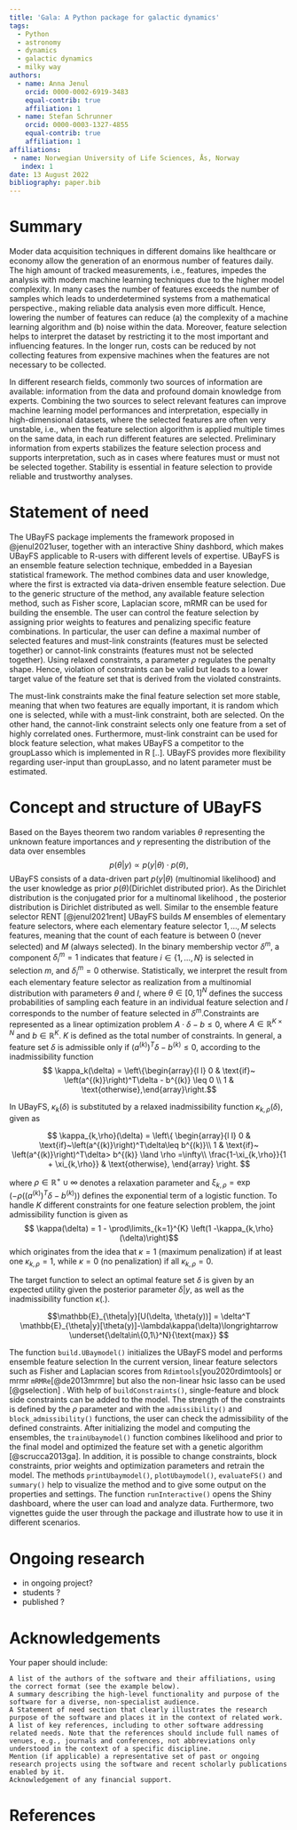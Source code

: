 ```yaml
---
title: 'Gala: A Python package for galactic dynamics'
tags:
  - Python
  - astronomy
  - dynamics
  - galactic dynamics
  - milky way
authors:
  - name: Anna Jenul
    orcid: 0000-0002-6919-3483
    equal-contrib: true
    affiliation: 1
  - name: Stefan Schrunner
    orcid: 0000-0003-1327-4855
    equal-contrib: true
    affiliation: 1
affiliations:
 - name: Norwegian University of Life Sciences, Ås, Norway
   index: 1
date: 13 August 2022
bibliography: paper.bib
---
```


# Summary

Moder data acquisition techniques in different domains like healthcare or economy allow the generation of an enormous number of features daily. The high amount of tracked measurements, i.e., features, impedes the analysis with modern machine learning techniques due to the higher model complexity. In many cases the number of features exceeds the number of samples which leads to underdetermined systems from a mathematical perspective., making reliable data analysis even more difficult. Hence, lowering the number of features can reduce (a) the complexity of a machine learning algorithm and (b) noise within the data. Moreover, feature selection helps to interpret the dataset by restricting it to the most important and influencing features. In the longer run, costs can be reduced by not collecting features from expensive machines when the features are not necessary to be collected.   

In different research fields, commonly two sources of information are available: information from the data and profound domain knowledge from experts. Combining the two sources to select relevant features can improve machine learning model performances and interpretation, especially in high-dimensional datasets, where the selected features are often very unstable, i.e., when the feature selection algorithm is applied multiple times on the same data, in each run different features are selected. Preliminary information from experts stabilizes the feature selection process and supports interpretation, such as in cases where features must or must not be selected together. Stability is essential in feature selection to provide reliable and trustworthy analyses.  

# Statement of need

The UBayFS package implements the framework proposed in @jenul2021user, together with an interactive Shiny dashbord, which makes UBayFS applicable to R-users with different levels of expertise. UBayFS is an ensemble feature selection technique, embedded in a Bayesian statistical framework. The method combines data and user knowledge, where the first is extracted via data-driven ensemble feature selection. Due to the generic structure of the method, any available feature selection method, such as Fisher score, Laplacian score, mRMR can be used for building the ensemble. The user can control the feature selection by assigning prior weights to features and penalizing specific feature combinations. In particular, the user can define a maximal number of selected features and must-link constraints (features must be selected together) or cannot-link constraints (features must not be selected together). Using relaxed constraints, a parameter $\rho$ regulates the penalty shape. Hence, violation of constraints can be valid but leads to a lower target value of the feature set that is derived from the violated constraints.  

The must-link constraints make the final feature selection set more stable, meaning that when two features are equally important, it is random which one is selected, while with a must-link constraint, both are selected. On the other hand, the cannot-link constraint selects only one feature from a set of highly correlated ones. Furthermore, must-link constraint can be used for block feature selection, what makes UBayFS a competitor to the groupLasso which is implemented in R [..]. UBayFS provides more flexibility regarding user-input than groupLasso, and no latent parameter must be estimated.  

# Concept and structure of UBayFS

Based on the Bayes theorem two random variables $\theta$ representing the unknown feature importances and $y$ representing the distribution of the data over ensembles
$$p(\theta|y)\propto p(y|\theta)\cdot p(\theta),$$
UBayFS consists of a data-driven part $p(y|\theta)$ (multinomial likelihood) and the user knowledge as prior $p(\theta)$(Dirichlet distributed prior). As the Dirichlet distribution is the conjugated prior for a multinomal likelihood , the posterior distribution is Dirichlet distributed as well. Similar to the ensemble feature selector RENT [@jenul2021rent] UBayFS builds $M$ ensembles of elementary feature selectors, where each elementary feature selector $1,…,M$ selects features, meaning that the count of each feature is between $0$ (never selected) and $M$ (always selected). In the binary membership vector $\delta^{m}$, a component $\delta_i^m=1$ indicates that feature $i\in\{1,\dots,N\}$ is selected in selection $m$, and $\delta_i^m=0$ otherwise. Statistically, we interpret the result from each elementary feature selector as realization from a multinomial distribution with parameters $\theta$ and $l$, where $\theta\in[0,1]^N$ defines the success probabilities of sampling each feature in an individual feature selection and $l$ corresponds to the number of feature selected in $\delta^{m}$.Constraints are represented as a linear optimization problem $A\cdot \delta-b\leq 0$, where $A\in\mathbb{R}^{K\times N}$ and $b\in\mathbb{R}^K$. $K$ is defined as the total number of constraints. In general, a feature set $\delta$ is admissible only if $\left(a^{(k)}\right)^T\delta - b^{(k)} \leq 0$, according to the inadmissibility function
$$ \kappa_k(\delta) = \left\{\begin{array}{l l}
    0 & \text{if}~ \left(a^{(k)}\right)^T\delta - b^{(k)} \leq 0 \\
    1 & \text{otherwise},\end{array}\right.$$

In UBayFS, $\kappa_k(\delta)$ is substituted by a relaxed inadmissibility function $\kappa_{k,\rho}(\delta)$, given as

$$
\kappa_{k,\rho}(\delta) = \left\{
    \begin{array}{l l}
    0 & \text{if}~\left(a^{(k)}\right)^T\delta\leq b^{(k)}\\
    1 & \text{if}~ \left(a^{(k)}\right)^T\delta> b^{(k)} \land \rho =\infty\\
    \frac{1-\xi_{k,\rho}}{1 + \xi_{k,\rho}} & \text{otherwise},
    \end{array}
    \right.
$$
    
where $\rho\in\mathbb{R}^+ \cup {\infty}$ denotes a relaxation parameter and
$\xi_{k,\rho} = \exp\left(-\rho \left(\left( a^{(k)}\right)^T\delta - b^{(k)}\right)\right)$ defines the exponential term of a logistic function. To handle $K$ different constraints for one feature selection problem, the joint admissibility function is given as
$$ \kappa(\delta)
    = 1 - \prod\limits_{k=1}^{K} \left(1 -\kappa_{k,\rho}(\delta)\right)$$
which originates from the idea that $\kappa = 1$ (maximum penalization) if at least one $\kappa_{k,\rho}=1$, while $\kappa=0$ (no penalization) if all $\kappa_{k,\rho}=0$. 

The target function to select an optimal feature set $\delta$ is given by an expected utility given the posterior parameter $\delta | y$, as well as the inadmissibility function $\kappa(.)$.

$$\mathbb{E}_{\theta|y}[U(\delta, \theta(y))] = \delta^T \mathbb{E}_{\theta|y}[\theta(y)]-\lambda\kappa(\delta)\longrightarrow \underset{\delta\in\{0,1\}^N}{\text{max}}
$$

The function `build.UBaymodel()` initializes the UBayFS model and performs ensemble feature selection In the current version, linear feature selectors such as Fisher and Laplacian scores from `Rdimtools`[you2020rdimtools] or mrmr `mRMRe`[@de2013mrmre] but also the non-linear hsic lasso can be used [@gselection] . With help of `buildConstraints()`, single-feature and block side constraints can be added to the model. The strength of the constraints is defined by the $\rho$ parameter and with the `admissibility()` and `block_admissibility()` functions, the user can check the admissibility of the defined constraints. After initializing the model and computing the ensembles, the `trainUbaymodel()` function combines likelihood and prior to the final model and optimized the feature set with a genetic algorithm [@scrucca2013ga]. In addition, it is possible to change constraints, block constraints, prior weights and optimization parameters and retrain the model. The methods `printUbaymodel()`, `plotUbaymodel()`, `evaluateFS()` and `summary()` help to visualize the method and to give some output on the properties and settings. The function `runInteractive()` opens the Shiny dashboard, where the user can load and analyze data. Furthermore, two vignettes guide the user through the package and illustrate how to use it in different scenarios.

# Ongoing research
- in ongoing project?
- students ? 
- published ? 

# Acknowledgements


Your paper should include:

    A list of the authors of the software and their affiliations, using the correct format (see the example below).
    A summary describing the high-level functionality and purpose of the software for a diverse, non-specialist audience.
    A Statement of need section that clearly illustrates the research purpose of the software and places it in the context of related work.
    A list of key references, including to other software addressing related needs. Note that the references should include full names of venues, e.g., journals and conferences, not abbreviations only understood in the context of a specific discipline.
    Mention (if applicable) a representative set of past or ongoing research projects using the software and recent scholarly publications enabled by it.
    Acknowledgement of any financial support.


# References